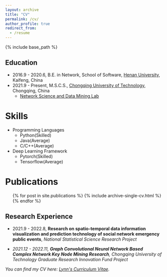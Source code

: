 ```yaml
---
layout: archive
title: "CV"
permalink: /cv/
author_profile: true
redirect_from:
  - /resume
---
```


{% include base_path %}

## Education
* 2016.9 - 2020.6, B.E. in Network, School of Software, [Henan University](http://software.henu.edu.cn/), Kaifeng, China
* 2021.9 - Present, M.S.C.S., [Chongqing University of Technology](https://www.cqut.edu.cn/), Chongqing, China
  * [Network Science and Data Mining Lab](https://nsdm.cqut.edu.cn/)
  
Skills
======
* Programming Languages
  * Python(Skilled)
  * Java(Average)
  * C/C++(Average)
* Deep Learning Framework
  * Pytorch(Skilled)
  * Tensorflow(Average)

Publications
======
  <ul>{% for post in site.publications %}
    {% include archive-single-cv.html %}
  {% endfor %}</ul>



## Research Experience
* 2021.9 - 2022.8, **Research on spatio-temporal data information visualization and prediction technology of social network emergency public events**, <i>National Statistical Science Research Project<i/> 

* 2021.12 - 2022.11, **Graph Convolutional Neural Network Based
Complex Network Key Node Mining Research**, <i>Chongqing University of Technology Graduate Research Innovation Fund Project<i/>

You can find my CV here: [Lynn's Curriculum Vitae](../files/cv.pdf).